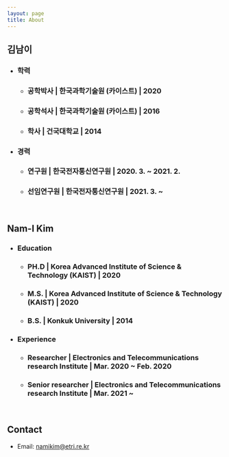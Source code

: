 ```yaml
---
layout: page
title: About
---
```


## 김남이
- ### 학력
	- ### 공학박사 | 한국과학기술원 (카이스트) | 2020
	- ### 공학석사 | 한국과학기술원 (카이스트) | 2016
	- ### 학사 | 건국대학교 | 2014
- ### 경력
    - ### 연구원 | 한국전자통신연구원 | 2020. 3. ~ 2021. 2.
	- ### 선임연구원 | 한국전자통신연구원 | 2021. 3. ~

<br>

## Nam-I Kim
- ### Education
	- ### PH.D | Korea Advanced Institute of Science & Technology (KAIST) | 2020
	- ### M.S. | Korea Advanced Institute of Science & Technology (KAIST) | 2020
	- ### B.S. | Konkuk University | 2014
- ### Experience
	- ### Researcher | Electronics and Telecommunications research Institute | Mar. 2020 ~ Feb. 2020
	- ### Senior researcher | Electronics and Telecommunications research Institute | Mar. 2021 ~

<br>

## Contact
- Email: namikim@etri.re.kr